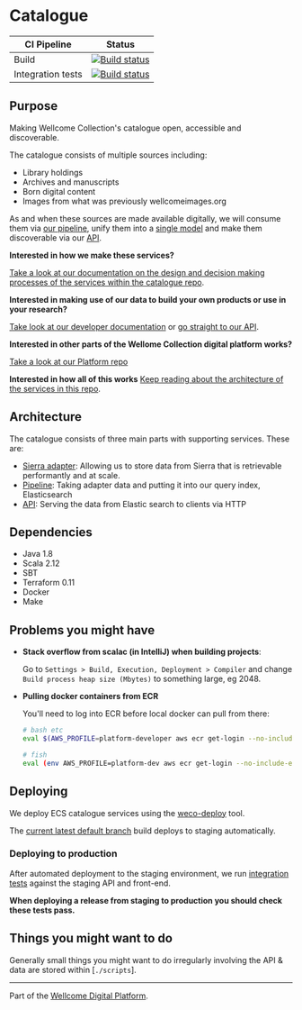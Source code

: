 # Catalogue

| CI Pipeline       | Status                                                                                                                                                                    |
|-------------------|---------------------------------------------------------------------------------------------------------------------------------------------------------------------------|
| Build             | [![Build status](https://badge.buildkite.com/0ca819db1215b66ecb17019d8ee5331d8e537094d051141219.svg?branch=master)](https://buildkite.com/wellcomecollection/catalogue)   |
| Integration tests | [![Build status](https://badge.buildkite.com/31a06ac64ab4f09ca5bc5930e21a57889c3f02561260f18ae6.svg?branch=master)](https://buildkite.com/wellcomecollection/integration) |

## Purpose

Making Wellcome Collection's catalogue open, accessible and
discoverable.

The catalogue consists of multiple sources including:
* Library holdings
* Archives and manuscripts
* Born digital content
* Images from what was previously wellcomeimages.org

As and when these sources are made available digitally, we will consume
them via [our pipeline](./pipeline), unify them into a
[single model](./common/internal_model) and make them discoverable via
our [API](./api).

**Interested in how we make these services?**

[Take a look at our documentation on the design and decision making
processes of the services within the catalogue repo][catalogue docs].

**Interested in making use of our data to build your own products or
use in your research?**

[Take look at our developer documentation][api developer docs] or
[go straight to our API][api].

**Interested in other parts of the Wellome Collection digital platform
works?**

[Take a look at our Platform repo][platform repo]

**Interested in how all of this works**
[Keep reading about the architecture of the services in this repo](#architecture).


## Architecture

The catalogue consists of three main parts with supporting services.
These are:

* [Sierra adapter](sierra_adapter.md): Allowing us to store data from
  Sierra that is retrievable performantly and at scale.
* [Pipeline](pipeline.md): Taking adapter data and putting it into our query index, Elasticsearch
* [API](api/): Serving the data from Elastic search to clients via HTTP 


## Dependencies

* Java 1.8
* Scala 2.12
* SBT
* Terraform 0.11
* Docker
* Make


## Problems you might have

* **Stack overflow from scalac \(in IntelliJ\) when building projects**:

  Go to `Settings > Build, Execution, Deployment > Compiler` and change
  `Build process heap size (Mbytes)` to something large, eg 2048.

* **Pulling docker containers from ECR**
  
  You'll need to log into ECR before local docker can pull from there:
  ```bash
  # bash etc
  eval $(AWS_PROFILE=platform-developer aws ecr get-login --no-include-email)
  
  # fish
  eval (env AWS_PROFILE=platform-dev aws ecr get-login --no-include-email)
  ```

## Deploying

We deploy ECS catalogue services using the [weco-deploy](https://github.com/wellcomecollection/weco-deploy) tool.

The [current latest default branch](https://buildkite.com/wellcomecollection/catalogue) build deploys to staging automatically.

### Deploying to production

After automated deployment to the staging environment, we run [integration tests](https://buildkite.com/wellcomecollection/integration) against the staging API and front-end.

**When deploying a release from staging to production you should check these tests pass.**


## Things you might want to do

Generally small things you might want to do irregularly involving the
API & data are stored within \[`./scripts`\].

---

Part of the [Wellcome Digital Platform][platform repo].


[catalogue docs]: https://docs.wellcomecollection.org/catalogue/
[api developer docs]: https://developers.wellcomecollection.org/catalogue/
[api]: https://api.wellcomecollection.org/catalogue
[platform repo]: [https://github.com/wellcomecollection/platform]
